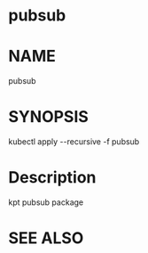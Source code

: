 pubsub
==================================================

# NAME

  pubsub

# SYNOPSIS

  kubectl apply --recursive -f pubsub

# Description

kpt pubsub package

# SEE ALSO

